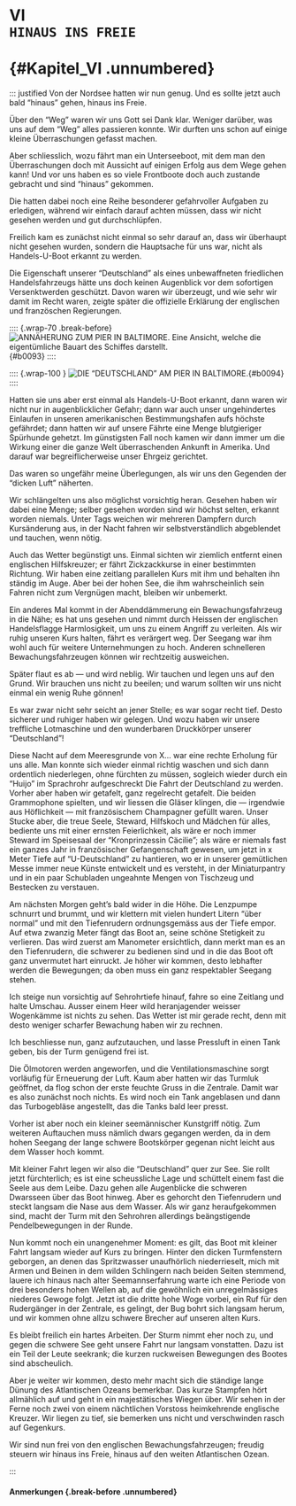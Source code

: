 # VI&nbsp;<br />**`HINAUS INS FREIE`**<br /><br /> {#Kapitel_VI .unnumbered}

::: justified
Von der Nordsee hatten wir nun
genug. Und es sollte jetzt auch bald
“hinaus” gehen, hinaus ins Freie.

Über den “Weg” waren wir uns Gott
sei Dank klar. Weniger darüber, was
uns auf dem “Weg” alles passieren
konnte. Wir durften uns schon auf
einige kleine Überraschungen gefasst
machen.

Aber schliesslich, wozu fährt man ein
Unterseeboot, mit dem man den
Überraschungen doch mit Aussicht auf einigen Erfolg aus dem Wege gehen kann!
Und vor uns haben es so viele Frontboote doch auch zustande gebracht und
sind “hinaus” gekommen.

Die hatten dabei noch eine Reihe besonderer gefahrvoller Aufgaben zu
erledigen, während wir einfach darauf
achten müssen, dass wir nicht gesehen
werden und gut durchschlüpfen.

Freilich kam es zunächst nicht einmal so sehr darauf an, dass wir
überhaupt nicht gesehen wurden, sondern die
Hauptsache für uns war, nicht als Handels-U-Boot erkannt zu werden.

Die Eigenschaft unserer “Deutschland” als eines unbewaffneten
friedlichen Handelsfahrzeugs hätte uns doch
keinen Augenblick vor dem sofortigen
Versenktwerden geschützt. Davon waren wir überzeugt, und wie sehr wir
damit im Recht waren, zeigte später die
offizielle Erklärung der englischen und französchen Regierungen.

:::: {.wrap-70 .break-before}
![ANNÄHERUNG ZUM PIER IN BALTIMORE. <small>Eine Ansicht, welche die eigentümliche Bauart des Schiffes darstellt.</small>](Die_Fahrt_der_Deutschland_0093.jpg "ANNÄHERUNG ZUM PIER IN BALTIMORE."){#b0093}
::::

:::: {.wrap-100 }
![DIE “DEUTSCHLAND” AM PIER IN BALTIMORE.](Die_Fahrt_der_Deutschland_0094.jpg "[DIE “DEUTSCHLAND” AM PIER IN BALTIMORE."){#b0094}
::::

Hatten sie uns aber erst einmal als
Handels-U-Boot erkannt, dann waren
wir nicht nur in augenblicklicher Gefahr;
dann war auch unser ungehindertes Einlaufen in unseren
amerikanischen Bestimmungshafen aufs höchste
gefährdet; dann hatten wir auf unsere
Fährte eine Menge blutgieriger Spürhunde gehetzt. Im günstigsten Fall
noch kamen wir dann immer um die
Wirkung einer die ganze Welt überraschenden Ankunft in Amerika. Und
darauf war begreiflicherweise unser
Ehrgeiz gerichtet.

Das waren so ungefähr meine Überlegungen, als wir uns den Gegenden der
“dicken Luft” näherten.

Wir schlängelten uns also möglichst
vorsichtig heran. Gesehen haben wir
dabei eine Menge; selber gesehen worden sind wir höchst selten, erkannt
worden niemals. Unter Tags weichen wir
mehreren Dampfern durch Kursänderung aus, in der Nacht fahren wir
selbstverständlich abgeblendet und tauchen, wenn nötig.

Auch das Wetter begünstigt uns. Einmal sichten wir ziemlich entfernt einen
englischen Hilfskreuzer; er fährt Zickzackkurse in einer bestimmten
Richtung. Wir haben eine zeitlang parallelen Kurs mit ihm und behalten ihn
ständig im Auge. Aber bei der hohen
See, die ihm wahrscheinlich sein Fahren nicht zum Vergnügen macht,
bleiben wir unbemerkt.

Ein anderes Mal kommt in der Abenddämmerung ein Bewachungsfahrzeug
in die Nähe; es hat uns gesehen und
nimmt durch Heissen der englischen
Handelsflagge Harmlosigkeit, um uns
zu einem Angriff zu verleiten. Als wir
ruhig unseren Kurs halten, fährt es verärgert weg. Der Seegang war ihm wohl
auch für weitere Unternehmungen zu
hoch. Anderen schnelleren Bewachungsfahrzeugen können wir rechtzeitig
ausweichen.

Später flaut es ab — und wird neblig.
Wir tauchen und legen uns auf den
Grund. Wir brauchen uns nicht zu
beeilen; und warum sollten wir uns nicht
einmal ein wenig Ruhe gönnen!

Es war zwar nicht sehr seicht an jener
Stelle; es war sogar recht tief. Desto
sicherer und ruhiger haben wir gelegen.
Und wozu haben wir unsere treffliche
Lotmaschine und den wunderbaren
Druckkörper unserer “Deutschland”!

Diese Nacht auf dem Meeresgrunde
von X... war eine rechte Erholung für
uns alle. Man konnte sich wieder
einmal richtig waschen und sich dann ordentlich niederlegen, ohne fürchten zu
müssen, sogleich wieder durch ein
“Huijo” im Sprachrohr aufgeschreckt
Die Fahrt der Deutschland
zu werden. Vorher aber haben wir getafelt, ganz regelrecht getafelt. Die
beiden Grammophone spielten, und
wir liessen die Gläser klingen, die
— irgendwie aus Höflichkeit — mit
französischem Champagner gefüllt waren. Unser Stucke aber, die treue Seele,
Steward, Hilfskoch und Mädchen für
alles, bediente uns mit einer ernsten
Feierlichkeit, als wäre er noch immer
Steward im Speisesaal der “Kronprinzessin Cäcilie”; als wäre er niemals fast
ein ganzes Jahr in französischer Gefangenschaft gewesen, um jetzt in x Meter
Tiefe auf “U-Deutschland” zu hantieren, wo er in unserer gemütlichen Messe
immer neue Künste entwickelt und es
versteht, in der Miniaturpantry und in
ein paar Schubladen ungeahnte Mengen
von Tischzeug und Bestecken zu verstauen.

Am nächsten Morgen geht’s bald
wider in die Höhe. Die Lenzpumpe
schnurrt und brummt, und wir klettern
mit vielen hundert Litern “über normal”  und mit den Tiefenrudern
ordnungsgemäss aus der Tiefe empor. Auf
etwa zwanzig Meter fängt das Boot an,
seine schöne Stetigkeit zu verlieren. Das
wird zuerst am Manometer ersichtlich,
dann merkt man es an den Tiefenrudern, die schwerer zu bedienen sind
und in die das Boot oft ganz unvermutet
hart einruckt. Je höher wir kommen,
desto lebhafter werden die Bewegungen; da oben muss ein ganz respektabler Seegang stehen.

Ich steige nun vorsichtig auf Sehrohrtiefe hinauf, fahre so eine Zeitlang
und halte Umschau. Ausser einem
Heer wild heranjagender weisser Wogenkämme ist nichts zu sehen. Das
Wetter ist mir gerade recht, denn mit desto
weniger scharfer Bewachung haben wir
zu rechnen.

Ich beschliesse nun, ganz aufzutauchen, und lasse Pressluft in einen Tank
geben, bis der Turm genügend frei ist.

Die Ölmotoren werden angeworfen,
und die Ventilationsmaschine sorgt vorläufig für Erneuerung der Luft. Kaum
aber hatten wir das Turmluk geöffnet,
da flog schon der erste feuchte Gruss in
die Zentrale. Damit war es also zunächst noch nichts. Es wird noch ein
Tank angeblasen und dann das Turbogebläse angestellt, das die Tanks bald
leer presst.

Vorher ist aber noch ein kleiner seemännischer Kunstgriff nötig. Zum
weiteren Auftauchen muss nämlich dwars
gegangen werden, da in dem hohen Seegang der lange schwere Bootskörper
gegenan nicht leicht aus dem Wasser
hoch kommt.

Mit kleiner Fahrt legen wir also die
 “Deutschland” quer zur See. Sie rollt
jetzt fürchterlich; es ist eine scheussliche Lage und schüttelt einem fast die
Seele aus dem Leibe. Dazu gehen alle
Augenblicke die schweren Dwarsseen
über das Boot hinweg. Aber es gehorcht den Tiefenrudern und steckt
langsam die Nase aus dem Wasser. Als
wir ganz heraufgekommen sind, macht
der Turm mit den Sehrohren allerdings
beängstigende Pendelbewegungen in
der Runde.

Nun kommt noch ein unangenehmer
Moment: es gilt, das Boot mit kleiner
Fahrt langsam wieder auf Kurs zu bringen. Hinter den dicken Turmfenstern
geborgen, an denen das Spritzwasser
unaufhörlich niederrieselt, mich mit
Armen und Beinen in dem wilden
Schlingern nach beiden Seiten
stemmend, lauere ich hinaus nach alter
Seemannserfahrung warte ich eine Periode
von drei besonders hohen Wellen ab,
auf die gewöhnlich ein unregelmässiges
niederes Gewoge folgt. Jetzt ist die
dritte hohe Woge vorbei, ein Ruf für
den Rudergänger in der Zentrale, es gelingt, der Bug bohrt sich langsam
herum, und wir kommen ohne allzu schwere
Brecher auf unseren alten Kurs.

Es bleibt freilich ein hartes Arbeiten.
Der Sturm nimmt eher noch zu, und
gegen die schwere See geht unsere
Fahrt nur langsam vonstatten. Dazu
ist ein Teil der Leute seekrank; die kurzen
ruckweisen Bewegungen des Bootes
sind abscheulich.

Aber je weiter wir kommen, desto
mehr macht sich die ständige lange Dünung des Atlantischen Ozeans
bemerkbar. Das kurze Stampfen hört allmählich
auf und geht in ein majestätisches Wiegen über. Wir sehen in der Ferne noch
zwei von einem nächtlichen Vorstoss
heimkehrende englische Kreuzer. Wir
liegen zu tief, sie bemerken uns nicht
und verschwinden rasch auf Gegenkurs.

Wir sind nun frei von den englischen
Bewachungsfahrzeugen; freudig
steuern wir hinaus ins Freie, hinaus auf den
weiten Atlantischen Ozean.

:::


#### **Anmerkungen** {.break-before .unnumbered}
